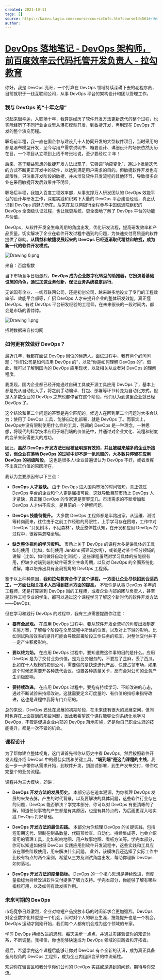 ```yaml
---
created: 2021-10-11
tags: []
source: https://kaiwu.lagou.com/course/courseInfo.htm?courseId=561#/detail/pc?id=5743
author: 
---
```


# [DevOps 落地笔记 - DevOps 架构师，前百度效率云代码托管开发负责人 - 拉勾教育](https://kaiwu.lagou.com/course/courseInfo.htm?courseId=561#/detail/pc?id=5743)


你好，我是 DevOps 亮哥，一个打算在 DevOps 领域持续深耕下去的老程序员，目前就职于一线互联网公司，从事 DevOps 平台的架构设计和团队管理工作。

### 我与 DevOps 的“十年之缘”

说起来很幸运，入职场十年，我算是经历了软件开发方法更新迭代的整个过程，也实际经历了不同行业企业里从瀑布模型开发，到敏捷开发，再到现在 DevOps 开发的整个演变历程。

职场前半程，我一直在国企参与建设几十人协同开发的大型软件项目，当时采用的都是瀑布模型开发，至今写用户需求说明书、概要设计、详细设计的场景依然历历在目，一个项目从立项到上线不夸张地说，至少要经过 2 年！

后来，基于精益思想的敏捷开发方法出现了，它强调“响应变化”，通过小批量迭代的方式不断更正开发中的软件，以达到满足用户需求的目的。但敏捷软件开发也有局限性，只注重开发阶段的敏捷，并未涉及软件开发流程的其他环节，导致很多企业在采用敏捷开发后效果并不明显。

职场后半程，我加入百度工程效率部，从事支撑万人研发团队的 DevOps 效能平台的设计与研发工作，深度实践和积累下大量的 DevOps 平台建设经验，真正认识到 DevOps 的魅力所在。后来在互联网银行全程参与中国信通院组织的 DevOps 全面级认证过程，也让我更系统、更全面地了解了 DevOps 平台的功能与价值。

DevOps，从软件开发全生命周期的角度出发，优化研发流程，提高研发效率和产品质量，切实解决了企业在软件开发过程中遇到的问题，为快速交付高质量的软件提供了帮助。**从精益和敏捷发展起来的 DevOps 已经逐渐取代精益和敏捷，成为新一代的软件开发模式。**

![Drawing 0.png](https://s0.lgstatic.com/i/image/M00/71/68/Ciqc1F--K3mAc3n2AAGaiKIWYYM472.png)

来自：百度指数

当下市场竞争日趋激烈，**DevOps 成为企业数字化转型的助推器，它扮演着基础设施的角色，通过加速业务创新，保证业务系统稳定运行**。

无论国有企业、一线互联网公司，还是初创公司，越来越多地设立了专门的工程效率部、效能平台部等，广招 DevOps 人才来提升企业的整体研发效能。真正懂 DevOps、有过 DevOps 平台研发经验的工程师，在未来很长的一段时间内，都会是市场的香饽饽。

![Drawing 1.png](https://s0.lgstatic.com/i/image/M00/71/68/Ciqc1F--K4iAKR5PAAEtrHN0vZw093.png)

招聘数据来自拉勾网

### 如何更有效做好 DevOps？

最近几年，我都在面试 DevOps 岗位的候选人。面试过程中，我有两个必问问题：“你们公司是如何应用 DevOps 的”，以及“你是如何理解 DevOps 的”。借此，我可以了解到国内的 DevOps 应用现状，以及相关从业者对 DevOps 的理解程度。

我发现，国内企业都已经开始通过自研工具或开源工具应用 DevOps 了，基本上都是先从自动化入手，将之前手动编译、打包、部署等环节转变为自动化方式。但是大多数企业的 DevOps 之旅也都停留在这个阶段，他们认为到这里企业就已经 DevOps 了。

这个结论和第二个问题的答案是完全匹配的。候选人在回到第二个问题时大多会认为：使用了 DevOps 工具，能够自动化部署，就是 DevOps 了。而事实上，DevOps并没有限制使用什么样的工具，强调的 DevOps 是一种理念，一种思想，将现代的科学技术应用于端到端的价值链中，并通过对企业文化、流程和制度的变革来获得更大的成功。

因此，**虽然 DevOps 开发方法已经被证明是有效的，并且被越来越多的企业所接受，但企业在落地 DevOps 的过程中却不是一帆风顺的，大多数只停留在应用 DevOps 的初级阶段，** 这也是很多人/企业普遍误认为 DevOps 不好，或者发挥不出真正价值的原因所在。

我认为主要原因有以下三点：

-   **DevOps 人才紧缺。** 由于 DevOps 进入国内市场的时间较短，真正做过 DevOps 平台的企业和个人更是屈指可数，这就导致目前市场上 DevOps 人才紧缺，真正懂 DevOps 的专家更是寥寥无几。市场需求的不断增加和 DevOps 人才供不应求，是目前的一个待解问题。
    
-   **DevOps 技能待提升。** 大多数 DevOps 工程师都是半路出家，从运维、测试等转岗而来，往往由于之前工作经验的局限性，上手学习存在困难，工作中对 DevOps “只见树木，不见森林”，缺乏整体性认知，在开发和应用 DevOps 的过程中，很容易忽略全局。
    
-   **缺乏整体视角的学习资料。** 市场上关于 DevOps 的课程大多是讲具体的工具如何使用（比如，如何使用 Jenkins 搭建流水线），或者是对某个细分领域的讲解（比如，如何做好自动化测试），这些课程虽然对学习具体的技能很有用，但缺少对端到端的软件研发全生命周期，以及对 DevOps 的全面系统化讲解，难以培养出具有全局视角的 DevOps 工程师。
    

鉴于以上种种原因，**我和拉勾教育合作了这个课程，一方面让企业尽快招到合适员工，一方面让相关技术人员得到技术方面的提高。** 不管你是从事 DevOps 多年的工程师，还是打算转到 DevOps 岗的工程师，或者企业内部的团队负责人，甚至是软件工程专业的学生，都可以通过这个课程学习了解这个新时代的软件开发方法——DevOps。

但在学习和践行 DevOps 的过程中，我有三点需要提醒你注意：

-   **要有全局观。** 在应用 DevOps 过程中，要从软件开发全流程的角度出发制定实施方案，了解每个阶段在全局流程中所处的位置，以及对上下游的影响。比如测试阶段效率的提升可能会导致部署阶段工作任务的积压，对整体交付并不一定产生积极影响。
    
-   **要以终为始。** 在应用 DevOps 过程中，要知道做这件事的目的是什么。应用 DevOps 是为了交付业务价值，是为业务服务的，不要捡了芝麻，丢了西瓜。比如在十人规模的初创公司，需要做的是快速迭代产品、快速占领市场，如果这个时候还需要开各种迭代会议，设置各种质量关卡，反而会对公司的业务产生消极影响。
    
-   **要持续改进。** 在应用 DevOps 过程中，要抱有持续学习、不断改进的心态，通过不断试验来持续改进。这就需要定义可度量的、有价值的指标来指导改进，这也是课程中我将专门介绍的。
    

总的来说，DevOps 还处在发展的初期阶段，在未来还有很大的发展空间，但同时也存在上面提到的那些问题，因此我希望这个课程能够让你系统化地学习 DevOps，不管是促进企业内部的 DevOps 落地实施，还是你自己职业生涯的技能提升，都是一次不错的机会。

### 课程设计

为了帮你建立整体视角，这门课首先带你从历史中看 DevOps，然后按照软件开发流程介绍 DevOps 中的最佳实践和关键工具。**“端到端”是这门课程的主线**，我会一步一步带你从需求开始，到软件开发，到测试部署，到生产发布交付，带你过完整个的业务流程。

课程共为三大模块，21讲：

-   **DevOps 开发方法的发展历史。** 本部分志在追本溯源，为你梳理 DevOps 发展的来龙去脉，产生的时代背景，以及要解决的具体问题，这些软件行业存在的问题，DevOps 能否解决？学完本部分，你可以对 DevOps 有更清晰的了解，知道任何事物的产生都是有其原因，也是有其特点的，为后面更深入地实践 DevOps 打好基础。
    
-   **DevOps 开发方法的最佳实践。** 本部分为你梳理 DevOps 的关键实践，包括短周期迭代、限制在制品数量、代码预检查、自动化、持续集成等，也会介绍常用的管理工具，比如影响地图、用户故事地图、看板方法等。学完本部分，你可以知道如何将 DevOps 实践应用到软件开发流程中，这些实践和工具应该在哪些阶段使用，用来解决什么问题。 此外，该模块我还选择了实际工作中比较有特点的两个案例，希望从三方及测试角度出发，帮助你理解 DevOps 如何落地。
    
-   **DevOps 开发方法的度量指标。** DevOps 的一个核心思想是持续改进，而度量指标为持续改进软件交付提供了强力支持。学完本部分，你能够了解有哪些指标可用，以及如何有效发挥作用。
    

### 未来可期的 DevOps

市场竞争日趋激烈，企业对缩短产品投放市场的时间诉求会更加强烈。DevOps 对企业数字化转型是一个机会，同时对个人的职业生涯，技能提升也是一个机会。DevOps 运动才刚刚开始，我们每个人都有机会成为这个领域的专家。

学习 DevOps 持续改进的思想，每天进步一点点，并通过实践验证你的知识体系，不断调整。我相信，你也能够快速成为 DevOps 领域的实践者和开拓者。

最后，希望学完这个课程后能够让你对 DevOps 有个全新的认识，成为真正具备全局视角的 DevOps 工程师，成为企业内组织变革的中流砥柱。

欢迎你在留言区和我分享你们公司的 DevOps 实践或是遇到的问题，期待与你交流。
